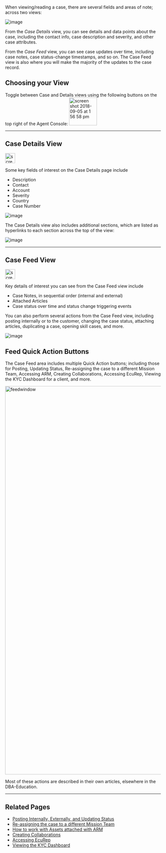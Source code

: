 
When viewing/reading a case, there are several fields and areas of note; across two views:

![image](https://media.github.ibm.com/user/19331/files/115e2098-b4d9-11e8-907a-e4a056c615a3)
 
From the *Case Details* view, you can see details and data points about the case, including the contact info, case description and severity, and other case attributes.   
 
From the *Case Feed* view, you can see case updates over time, including case notes, case status-change timestamps, and so on. The Case Feed view is also where you will make the majority of the updates to the case record.

## Choosing your View
Toggle between Case and Details views using the following buttons on the top right of the Agent Console:
<img width="90" alt="screen shot 2018-09-05 at 1 56 58 pm" src="https://media.github.ibm.com/user/21034/files/9f090daa-b113-11e8-8dfa-0849fbefa84d">

--- 

## Case Details View 
<img width="32" alt="screen shot 2018-09-05 at 1 58 27 pm" src="https://media.github.ibm.com/user/21034/files/de92eaa4-b113-11e8-8d7e-ac5ee693ddc7">

Some key fields of interest on the Case Details page include

 * Description
 * Contact
 * Account
 * Severity
 * Country
 * Case Number

![image](https://media.github.ibm.com/user/21034/files/4557fd9a-b116-11e8-9909-b73dc4ea7a91)
 
The Case Details view also includes additional sections, which are listed as hyperlinks to each section across the top of the view:
 
![image](https://media.github.ibm.com/user/21034/files/eb275564-b11a-11e8-8124-8a38e6698c08)
 
---

## Case Feed View
<img width="32" alt="screen shot 2018-09-05 at 1 58 36 pm" src="https://media.github.ibm.com/user/21034/files/e973e2a2-b113-11e8-84c1-1d9624822456">

Key details of interest you can see from the Case Feed view include

 * Case Notes, in sequential order (internal and external)
 * Attached Articles
 * Case status over time and status change triggering events

You can also perform several actions from the Case Feed view, including posting internally or to the customer, changing the case status, attaching articles, duplicating a case, opening skill cases, and  more.  

![image](https://media.github.ibm.com/user/21034/files/9dfa1170-b118-11e8-8329-b3c4a2c959d3)

## Feed Quick Action Buttons
The Case Feed area includes multiple Quick Action buttons; including those for Posting, Updating Status, Re-assigning the case to a different Mission Team, Accessing ARM, Creating Collaborations, Accessing EcuRep, Viewing the KYC Dashboard for a client, and more. 


<img width="1256" alt="feedwindow" src="https://media.github.ibm.com/user/21034/files/4ede6546-dde6-11e8-88ac-cabdd0242f77"> 

Most of these actions are described in their own articles, elsewhere in the DBA-Education.
____

 ## Related Pages

* <a href="/dba-support/DBA-Education/#/DBA-Education/process/agents/case/Communication">Posting Internally, Externally, and Updating Status </a>
* <a href="/dba-support/DBA-Education/#/DBA-Education/process/agents/case/Reassignment"> Re-assigning the case to a different Mission Team   </a>
* <a href="/dba-support/DBA-Education/#/DBA-Education/process/agents/case/arm">How to work with Assets attached with ARM</a>
* <a href="/dba-support/DBA-Education/#/DBA-Education/process/agents/case/Swarming"> Creating Collaborations </a>
* <a href="/dba-support/DBA-Education/#/DBA-Education/process/agents/case/Attachments"> Accessing EcuRep </a>
* <a href="/dba-support/DBA-Education/#/DBA-Education/process/agents/case/kyc"> Viewing the KYC Dashboard </a>
